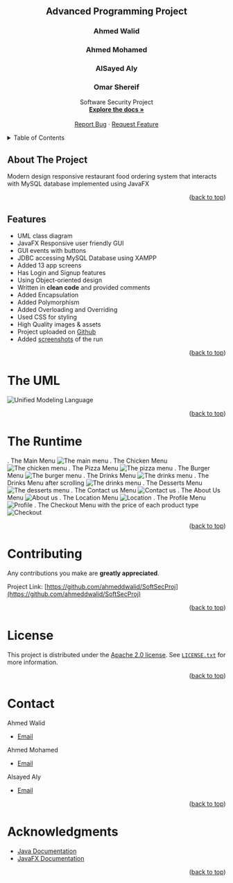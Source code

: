 <div id="top"></div>

<h2 align="center">Advanced Programming Project</h2>
<h3 align="center">Ahmed Walid</h3>
<h3 align="center">Ahmed Mohamed</h3>
<h3 align="center">AlSayed Aly</h3>
<h3 align="center">Omar Shereif</h3>

  <p align="center">
    Software Security Project
    <br />
    <a href="https://github.com/ahmeddwalid/SoftSecProj/blob/main/README.md"><strong>Explore the docs »</strong></a>
    <br />
    <br />
    <a href="https://github.com/ahmeddwalid/SoftSecProj/issues">Report Bug</a>
    ·
    <a href="https://github.com/ahmeddwalid/SoftSecProj/pulls">Request Feature</a>
  </p>



<!-- TABLE OF CONTENTS -->
<details>
  <summary>Table of Contents</summary>
  <ol>
    <li>
      <a href="#about-the-project">About The Project</a>
   </li>
   <li><a href="#features">Features</a></li>
    <li><a href="#the-uml">The UML</a></li>
    <li><a href="#the-runtime">The Runtime</a></li>
    <li><a href="#contributing">Contributing</a></li>
    <li><a href="#license">License</a></li>
    <li><a href="#contact">Contact</a></li>
    <li>
    <a href="#acknowledgments">Acknowledgments</a>
    </li>
  </ol>
</details>


<!-- ABOUT THE PROJECT -->
## About The Project


Modern design responsive restaurant food ordering system that interacts with MySQL database implemented using JavaFX


<p align="right">(<a href="#top">back to top</a>)</p>



<!-- FEATURES -->
## Features

- UML class diagram
- JavaFX Responsive user friendly GUI
- GUI events with buttons
- JDBC accessing MySQL Database using XAMPP
- Added 13 app screens
- Has Login and Signup features
- Using Object-oriented design
- Written in **clean code** and provided comments
- Added Encapsulation
- Added Polymorphism
- Added Overloading and Overriding
- Used CSS for styling
- High Quality images & assets
- Project uploaded on [Github](https://github.com/ahmeddwalid/SoftSecProj)
- Added [screenshots](https://github.com/ahmeddwalid/SoftSecProj/tree/main/Runtime) of the run

<p align="right">(<a href="#top">back to top</a>)</p>



<!--UML-->
# The UML

![Unified Modeling Language](UML.png "The UML")

<p align="right">(<a href="#top">back to top</a>)</p>



<!--RUNTIME-->
# The Runtime

. The Main Menu
![The main menu](Runtime/HomeScreen.png)
. The Chicken Menu
![The chicken menu](Runtime/ChickenMenu.png)
. The Pizza Menu
![The pizza menu](Runtime/PizzaMenu.png)
. The Burger Menu
![The burger menu](Runtime/BurgersMenu.png)
. The Drinks Menu
![The drinks menu](Runtime/DrinksMenu1.png)
. The Drinks Menu after scrolling
![The drinks menu](Runtime/DrinksMenu2.png)
. The Desserts Menu
![The desserts menu](Runtime/DessertsMenu.png)
. The Contact us Menu
![Contact us](Runtime/ContactUs.png)
. The About Us Menu
![About us](Runtime/AboutUs.png)
. The Location Menu
![Location](Runtime/Location.png)
. The Profile Menu
![Profile](Runtime/Profile.png)
. The Checkout Menu with the price of each product type
![Checkout](Runtime/Checkout.png)

<p align="right">(<a href="#top">back to top</a>)</p>



<!-- CONTRIBUTING -->
# Contributing

Any contributions you make are **greatly appreciated**.


Project Link: [https://github.com/ahmeddwalid/SoftSecProj](https://github.com/ahmeddwalid/SoftSecProj)

<p align="right">(<a href="#top">back to top</a>)</p>



<!-- LICENSE -->
# License

This project is distributed under the [Apache 2.0 license](https://choosealicense.com/licenses/apache-2.0/). See
[```LICENSE.txt```](/LICENSE) for more information.

<p align="right">(<a href="#top">back to top</a>)</p>



<!-- CONTACT -->
# Contact

Ahmed Walid
- [Email](ahmedwalid.c3301@gmail.com)

Ahmed Mohamed
- [Email](ahmedelgeen3@gmail.com)

Alsayed Aly
- [Email](sayedalymadany@gmail.com)
<p align="right">(<a href="#top">back to top</a>)</p>



<!-- ACKNOWLEDGMENTS -->
# Acknowledgments

* [Java Documentation](https://docs.oracle.com/en/java/)
* [JavaFX Documentation](https://openjfx.io/openjfx-docs/)

<p align="right">(<a href="#top">back to top</a>)</p>

